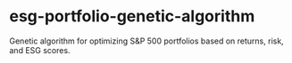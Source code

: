 # esg-portfolio-genetic-algorithm
Genetic algorithm for optimizing S&amp;P 500 portfolios based on returns, risk, and ESG scores.
